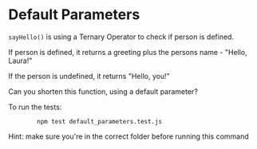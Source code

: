 # Default Parameters

`sayHello()` is using a Ternary Operator to check if person is defined.

If person is defined, it returns a greeting plus the persons name - "Hello, Laura!"

If the person is undefined, it returns "Hello, you!"

Can you shorten this function, using a default parameter?

To run the tests:

            npm test default_parameters.test.js

Hint: make sure you're in the correct folder before running this command
